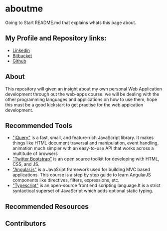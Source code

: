 # aboutme
Going to Start README.md that explains whats this page about.

## My Profile and Repository links:

- [Linkedin](https://www.linkedin.com/in/rohith-bharadwaj-39b21a7a/)
- [Bitbucket](https://bitbucket.org/Rohithbharadwaj/)
- [Github](https://github.com/rohithbhardwaj/)

## About
This repository will given an insight about my own personal Web Application development through out the web-apps course. we will be dealing with the other programming languages and applications on how to use them, hope this must be a good kickstart to get practise for the web appication development.

## Recommended Tools

- ["jQuery"](https://jquery.com/) is a fast, small, and feature-rich JavaScript library. It makes things like HTML document traversal and   manipulation, event handling, animation much simpler with an easy-to-use API that works across a multitude of browsers
- ["Twitter Bootstrap"](https://getbootstrap.com/) is an open source toolkit for developing with HTML, CSS, and JS.
- ["Angular.js"](https://www.guru99.com/angularjs-tutorial.html/) is a JavaSript framework used for building MVC based applications. This   course is a step by step guide to learn AngularJS components like directives, filters, expressions, etc. 
- ["Typescript"](https://www.typescriptlang.org/index.html/) is an open-source front end scripting language.It is a strict syntactical    superset of JavaScript which adds optional static typing.

## Recommended Resources


## Contributors
